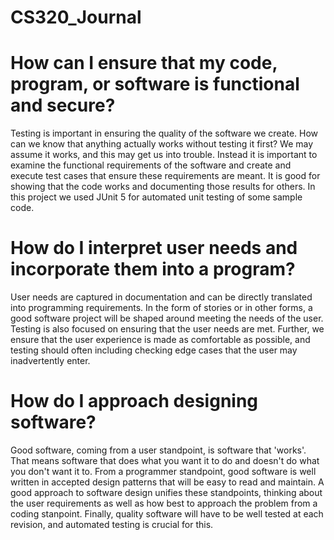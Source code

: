 # CS320_Journal

# How can I ensure that my code, program, or software is functional and secure?

Testing is important in ensuring the quality of the software we create. How can we know that anything actually works without testing it first? We may assume it works, and this may get us into trouble. Instead it is important to examine the functional requirements of the software and create and execute test cases that ensure these requirements are meant. It is good for showing that the code works and documenting those results for others. In this project we used JUnit 5 for automated unit testing of some sample code.

# How do I interpret user needs and incorporate them into a program?

User needs are captured in documentation and can be directly translated into programming requirements. In the form of stories or in other forms, a good software project will be shaped around meeting the needs of the user. Testing is also focused on ensuring that the user needs are met. Further, we ensure that the user experience is made as comfortable as possible, and testing should often including checking edge cases that the user may inadvertently enter.

# How do I approach designing software?

Good software, coming from a user standpoint, is software that 'works'. That means software that does what you want it to do and doesn't do what you don't want it to. From a programmer standpoint, good software is well written in accepted design patterns that will be easy to read and maintain. A good approach to software design unifies these standpoints, thinking about the user requirements as well as how best to approach the problem from a coding stanpoint. Finally, quality software will have to be well tested at each revision, and automated testing is crucial for this.

